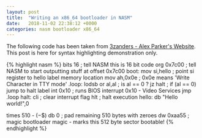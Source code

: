 ```yaml
---
layout: post
title:  "Writing an x86_64 bootloader in NASM"
date:   2018-11-02 22:38:12 +0000
categories: nasm bootloader x86_64
---
```

The following code has been taken from [3zanders - Alex Parker's Website][3zanders].
This post is here for syntax highlighting demonstration only.

{% highlight nasm %}
bits 16 ; tell NASM this is 16 bit code
org 0x7c00 ; tell NASM to start outputting stuff at offset 0x7c00
boot:
    mov si,hello ; point si register to hello label memory location
    mov ah,0x0e ; 0x0e means 'Write Character in TTY mode'
.loop:
    lodsb
    or al,al ; is al == 0 ?
    jz halt  ; if (al == 0) jump to halt label
    int 0x10 ; runs BIOS interrupt 0x10 - Video Services
    jmp .loop
halt:
    cli ; clear interrupt flag
    hlt ; halt execution
hello: db "Hello world!",0

times 510 - ($-$$) db 0 ; pad remaining 510 bytes with zeroes
dw 0xaa55 ; magic bootloader magic - marks this 512 byte sector bootable!
{% endhighlight %}

[jekyll-docs]: https://jekyllrb.com/docs/home
[jekyll-gh]:   https://github.com/jekyll/jekyll
[jekyll-talk]: https://talk.jekyllrb.com/
[3zanders]:    http://3zanders.co.uk